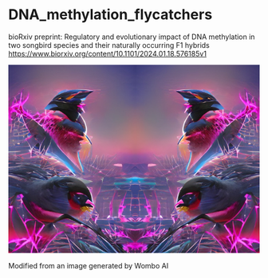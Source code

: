 # DNA_methylation_flycatchers

bioRxiv preprint:
Regulatory and evolutionary impact of DNA methylation in two songbird species and their naturally occurring F1 hybrids
https://www.biorxiv.org/content/10.1101/2024.01.18.576185v1


![alt text](https://github.com/JesperBoman/DNA_methylation_flycatchers/blob/main/GH_cover.jpg)

Modified from an image generated by Wombo AI
